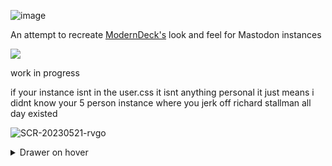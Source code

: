 ![image](https://github.com/Cinnab0nBak3ry/MaterialMastodon/assets/76500838/5439f4aa-d12e-4b9a-9866-c493cd1759be)

An attempt to recreate [ModernDeck's](https://github.com/dangeredwolf/ModernDeck/) look and feel for Mastodon instances

 [![](https://img.shields.io/badge/install%20with-stylus-006666?style=flat-square)](https://github.com/Cinnab0nBak3ry/MaterialMastodon/raw/main/MaterialMastodon.user.css)

work in progress

if your instance isnt in the user.css it isnt anything personal it just means i didnt know your 5 person instance where you jerk off richard stallman all day existed

![SCR-20230521-rvgo](https://github.com/Cinnab0nBak3ry/MaterialMastodon/assets/76500838/a5bd3867-f370-46af-ac1f-c8b494b33f68)

<details>
<summary>Drawer on hover</summary>
  
![image](https://github.com/Cinnab0nBak3ry/MaterialMastodon/assets/76500838/3101d5d3-b363-41cb-aa2f-138d2cf3eec4)

  
</details>
